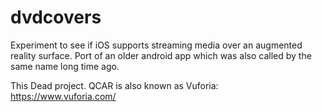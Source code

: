 # dvdcovers
Experiment to see if iOS supports streaming media over an augmented reality surface. Port of an older android app which was also called by the same name long time ago.

This Dead project. QCAR is also known as Vuforia: https://www.vuforia.com/
